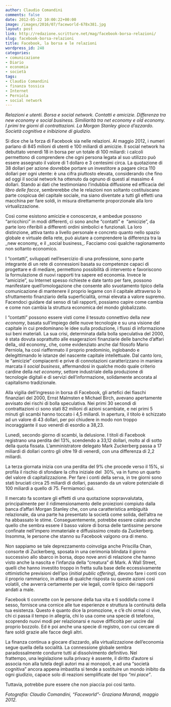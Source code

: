 ```yaml
---
author: Claudio Comandini
comments: false
date: 2012-05-22 10:00:22+00:00
image: /images/2016/07/faceworld-678x381.jpg
layout: post
link: http://redazione.scritture.net/mag/facebook-borsa-relazioni/
slug: facebook-borsa-relazioni
title: Facebook, la borsa e le relazioni
wordpress_id: 248
categories:
- comunicazione
- Diario
- economia
- società
tags:
- Claudio Comandini
- finanza tossica
- Internet
- Perniola
- social network
---
```


_Relazioni e utenti. Borsa e social network. Contatti e amicizie. Differenza tra new economy e social business. Similiarità tra net economy e old economy. I primi tre giorni di contrattazioni. La Morgan Stanley gioca d’azzardo. Società cognitiva e inibizione di giudizio._



Si dice che la forza di Facebook sia nelle relazioni. Al maggio 2012, i numeri parlano di 845 milioni di utenti e 100 miliardi di amicizie. Il social network ha debuttato venerdì 18 in borsa per un totale di 100 miliardi: i calcoli permettono di comprendere che ogni persona legata al suo utilizzo può essere assegnato il valore di 1 dollaro e 3 centesimi circa. La quotazione di 38 dollari per azione dovrebbe portare un investitore a pagare circa 110 dollari per ogni utente: è una cifra piuttosto elevata, considerando che fino ad oggi il social network ha ottenuto da ognuno di questi al massimo 4 dollari. Stando ai dati che testimoniano l’indubbia diffusione ed efficacia del _libro delle facce_, sembrerebbe che le relazioni non soltanto costituiscano parte cospicua del capitale sociale, ma siano diventate a tutti gli effetti una macchina per fare soldi, in misura direttamente proporzionale alla loro virtualizzazione.

<!-- more -->Così come esistono amicizie e conoscenze, e ambedue possono “arricchirci” in modi differenti, ci sono anche “contatti” e  “amicizie”, da parte loro riferibili a differenti ordini simbolici e funzionali. La loro distinzione, attiva tanto a livello personale e concreto quanto nello spazio globale e virtuale della rete, può aiutare a comprendere la differenza tra la _new economy_ e il _social business_. Facciamo così qualche ragionamento non soltanto economico.

I “contatti”, sviluppati nell’esercizio di una professione, sono parte integrante di un rete di connessioni basata su competenze capaci di progettare e di mediare, permettono possibilità di intervento e favoriscono la formulazione di nuovi rapporti tra sapere ed economia. Invece le “amicizie”, su Internet spesso richieste e date tanto per fare, possono manifestare quell’omologazione che consente allo svuotamento tipico della comunicazione di mantenere il proprio legame con il capitale attraverso lo sfruttamento finanziario della superficialità, ormai elevata a valore supremo. Facendoci guidare dal senso di tali rapporti, possiamo capire come cambia e come non cambia la struttura economica del mondo globalizzato.

I “contatti” possono essere visti come il tessuto connettivo della _new economy_, basata sull’impiego delle nuove tecnologie e su una visione del capitale in cui predominano le idee sulla produzione, i flussi di informazione sui beni materiali. La sua crisi, determinata dalla bolla speculativa del 2000, è stata dovuta soprattutto alle esagerazioni finanziarie delle banche d’affari della_ old economy_ che, come evidenziato anche dal filosofo Mario Perniola, ha così riaffermato il proprio predominio, inglobando e delegittimando le istanze del nascente capitale intellettuale. Dal canto loro, le “amicizie” compiacenti e prive di connotazioni caratterizzano in maniera marcata il _social business_, affermandosi in qualche modo quale criterio cardine della _net economy_, settore industriale della produzione di tecnologie digitali e di servizi dell’informazione, solidamente ancorata al capitalismo tradizionale.

Alla vigilia dell’ingresso in borsa di Facebook, gli artefici dei fiaschi finanziari del 2000, Ernst Malmsten e Michael Birch, avevano apertamente avvisato dei rischi di bolla speculativa. Nei primi 30 secondi di contrattazioni ci sono stati 82 milioni di azioni scambiate, e nei primi 5 minuti gli scambi hanno toccato i 4,5 miliardi. In apertura, il titolo è schizzato ad un valore di 43 dollari, per poi chiudere in modo non troppo incoraggiante il suo venerdì di esordio a 38,23.

Lunedì, secondo giorno di scambi, la delusione. I titoli di Facebook registrano una perdita del 13%, scendendo a 33,12 dollari, molto al di sotto della quota fissata. L’amministratore delegato Mark Zuckerberg passa a 17 miliardi di dollari contro gli oltre 19 di venerdì, con una differenza di 2,2 miliardi.

La terza giornata inizia con una perdita del 9% che procede verso il 15%, si profila il rischio di sfondare la cifra iniziale del  30%, va in fumo un quarto del valore di capitalizzazione. Per fare i conti della serva, in tre giorni sono stati bruciati circa 25 miliardi di dollari, passando da un valore potenziale di 100 miliardi a quello di 75. Fermiamoci qui.

Il mercato fa scontare gli effetti di una quotazione sopravvalutata, principalmente per il ridimensionamento delle proiezioni compiuto dalla banca d’affari Morgan Stanley che, con una caratteristica ambiguità relazionale, da una parte ha presentato la società come solida, dell’altra ne ha abbassato le stime. Conseguentemente, potrebbe essere calato anche quello che sembra essere il basso valore di borsa delle tantissime persone confinate nell’impero immateriale e diffusissimo creato da Zuckerberg. Insomma, le persone che stanno su Facebook valgono ora di meno.

Non sappiamo se tale deprezzamento coinvolga anche Priscilla Chan, consorte di Zuckerberg, sposata in una cerimonia blindata il giorno successivo allo sbarco in borsa, dopo nove anni di relazione che hanno visto anche la nascita e l’infanzia della “creatura” di Mark. A Wall Street, quelli che hanno investito troppo in fretta sulla base delle eccessivamente ottimistiche previsioni dell’ipo (_initial public offering_), devono fare i conti con il proprio rammarico, in attesa di qualche risposta su queste azioni così volatili, che avverrà certamente per vie legali, com’è tipico dei rapporti andati a male.

Facebook ti connette con le persone della tua vita e ti soddisfa come il sesso, fornisce una cornice alle tue esperienze e struttura la continuità della tua esistenza. Questo è quanto dice la promozione, e c’è chi ormai ci vive, chi ci passa il tempo in allegria, chi lo usa come una specie di telefono, scoprendo nuovi modi per relazionarsi e nuove difficoltà per uscire dal proprio bozzolo. Ed è poi anche una specie di registro, con cui cercare di fare soldi grazie alle facce degli altri.

La finanza continua a giocare d’azzardo, alla virtualizzazione dell’economia segue quella della socialità. La connessione globale sembra paradossalmente condurre tutti al dissolvimento definitivo. Nel frattempo, una legislazione sulla privacy è assente, il diritto d’autore si associa non alla tutela degli autori ma ai monopoli, e ad una “società cognitiva” ancora appena imbastita si tende a sostituire un mondo inibito da ogni giudizio, capace solo di reazioni semplificate del tipo _“mi piace”_.

Tuttavia, potrebbe pure essere che non piaccia poi così tanto.



_Fotografia: Claudio Comandini, “Faceworld”- Graziana Morandi, maggio 2012._
